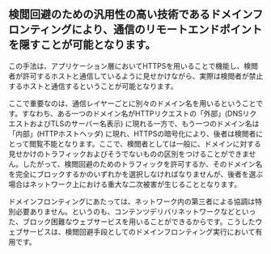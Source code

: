 ## 検閲回避のための汎用性の高い技術であるドメインフロンティングにより、通信のリモートエンドポイントを隠すことが可能となります。
この手法は、アプリケーション層においてHTTPSを用いることで機能し、検閲者が許可するホストと通信しているように見せかけながら、実際は検閲者が禁止するホストと通信するということが可能となります。

ここで重要なのは、通信レイヤーごとに別々のドメイン名を用いるということです。すなわち、ある一つのドメイン名がHTTPリクエストの「外部」(DNSリクエストおよびTLSのサーバー名表示) に現れる一方で、もう一つのドメイン名は「内部」(HTTPホストヘッダ) に現れ、HTTPSの暗号化により、後者は検閲者にとって閲覧不能となります。ここで、検閲者としては一般に、ドメインに対する見せかけのトラフィックおよびそうでないものの区別をつけることができません。したがって、検閲回避のためのトラフィックを許可するか、そのドメイン名を完全にブロックするかのいずれかを選択しなければなりませんが、後者を選ぶ場合はネットワーク上における重大な二次被害が生じることとなります。

ドメインフロンティングにあたっては、ネットワーク内の第三者による協調は特別必要ありません。というのも、コンテンツデリバリネットワークなどといった、ブロック困難なウェブサービスを用いることができるからです。こうしたウェブサービスは、検閲回避手段としてのドメインフロンティング実行において有用です。
